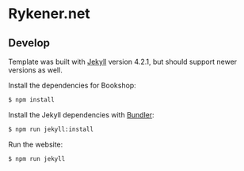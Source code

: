 # Rykener.net

## Develop

Template was built with [Jekyll](http://jekyllrb.com/) version 4.2.1, but should support newer versions as well.

Install the dependencies for Bookshop:

~~~bash
$ npm install
~~~

Install the Jekyll dependencies with [Bundler](http://bundler.io/):

~~~bash
$ npm run jekyll:install
~~~

Run the website:

~~~bash
$ npm run jekyll
~~~

